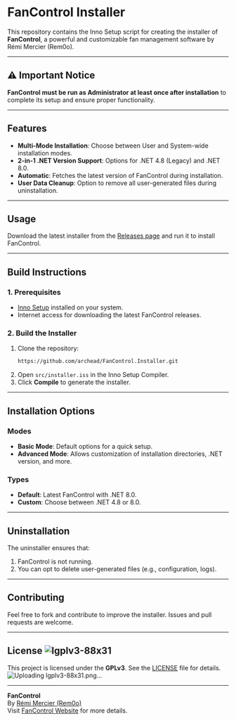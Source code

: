 # FanControl Installer
This repository contains the Inno Setup script for creating the installer of **FanControl**, a powerful and customizable fan management software by Rémi Mercier (Rem0o).  

---

## ⚠ Important Notice  
**FanControl must be run as Administrator at least once after installation** to complete its setup and ensure proper functionality.

---

## Features
- **Multi-Mode Installation**: Choose between User and System-wide installation modes.
- **2-in-1 .NET Version Support**: Options for .NET 4.8 (Legacy) and .NET 8.0.
- **Automatic**: Fetches the latest version of FanControl during installation.
- **User Data Cleanup**: Option to remove all user-generated files during uninstallation.

---

## Usage

Download the latest installer from the [Releases page](https://github.com/archead/FanControl.Installer/releases/latest) and run it to install FanControl.  

---

## Build Instructions

### 1. Prerequisites
- [Inno Setup](https://jrsoftware.org/isdl.php) installed on your system.
- Internet access for downloading the latest FanControl releases.

### 2. Build the Installer
1. Clone the repository:
   ```bash
   https://github.com/archead/FanControl.Installer.git
   ```
2. Open `src/installer.iss` in the Inno Setup Compiler.
3. Click **Compile** to generate the installer.

---

## Installation Options

### Modes
- **Basic Mode**: Default options for a quick setup.
- **Advanced Mode**: Allows customization of installation directories, .NET version, and more.

### Types
- **Default**: Latest FanControl with .NET 8.0.
- **Custom**: Choose between .NET 4.8 or 8.0.

---

## Uninstallation
The uninstaller ensures that:
1. FanControl is not running.
2. You can opt to delete user-generated files (e.g., configuration, logs).

---

## Contributing
Feel free to fork and contribute to improve the installer. Issues and pull requests are welcome.

---

## License ![lgplv3-88x31](https://github.com/user-attachments/assets/016bf4f6-c787-44e6-ba79-d3928a7a0d75)

This project is licensed under the **GPLv3**. See the [LICENSE](https://github.com/archead/FanControl.Installer/blob/master/LICENSE) file for details.
![Uploading lgplv3-88x31.png…]()

---

**FanControl**  
By [Rémi Mercier (Rem0o)](https://github.com/Rem0o)  
Visit [FanControl Website](https://getfancontrol.com) for more details.
